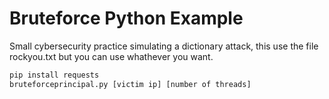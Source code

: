 # Bruteforce Python Example

Small cybersecurity practice simulating a dictionary attack, this use the file rockyou.txt but you can use whathever you want.

```python 
pip install requests
bruteforceprincipal.py [victim ip] [number of threads]
```

